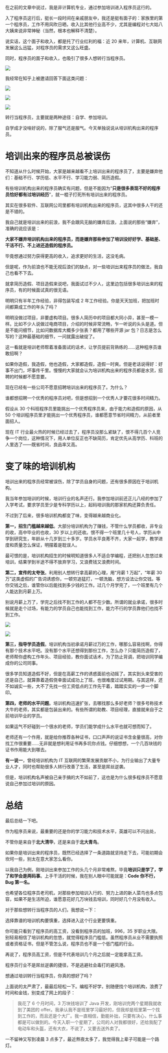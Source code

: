 在之前的文章中说过，我是非计算机专业，通过参加培训进入程序员这行的。

入了程序员这行后，挺长一段时间在亲戚朋友中，我还是挺有面子的：家族里的第一个程序员，工作不用风吹日晒，收入比其他行业高不少，尤其是编程对七大姑八大姨来说非常神秘（当然，根本也解释不清楚）。

说实话，这个面子和收入，都是托了行业红利的福：近 20 来年，计算机、互联网发展这么迅猛，对程序员的需求又这么旺盛。

同时，程序员的面子和收入，也吸引了很多人想转行当程序员。

![](https://imgkr.cn-bj.ufileos.com/0d30f67c-ad79-46a3-bed5-000b6853d2f0.png)

我经常在知乎上被邀请回答下面这类问题：

![](https://imgkr.cn-bj.ufileos.com/8616bec1-8ae6-4f4e-b59c-9682c9c35323.png)

![](https://imgkr.cn-bj.ufileos.com/849aa724-ecb8-4eb2-ab38-33342fd231f9.png)

![](https://imgkr.cn-bj.ufileos.com/a3ae8e56-6f34-4c03-97c6-6a8aa45b4e92.png)

转行当程序员，主要就是两种途径：自学、参加培训。

自学成才没啥好说的，除了服气还是服气。今天单独说说从培训机构出来的程序员。

# 培训出来的程序员总被误伤

不知道从什么时候开始，大家是越来越看不上培训出来的程序员了，主要是嫌弃他们：基础不行、学历低、水平不行、学习能力弱、简历造假。

有些培训机构出来的程序员确实有问题，但是不能因为“**只是很多表现不好的程序员恰好都有过培训经历**”，就一棍子打死所有培训出来的程序员。

其实在很多软件、互联网公司里都有培训机构出来的程序员，这其中很多人干的还是不错的。

我自己就是培训出来的前浪，我不会跟风无脑的嫌弃后浪，上面说的那些“嫌弃”，准确的说应该是：

**大家不嫌弃培训机构出来的程序员，而是嫌弃那些参加了培训没好好学、基础差、干活不行、不上进还造假的程序员。**

毕竟想通过努力获得更高的收入，追求更好的生活，这没毛病。

但是呢，作为前浪也不能无视后浪们的缺点，对一些培训出来程序员的做法，我自己也看不下去。

就拿简历造假、项目造假来说吧，我面试过不少人，这里边包括很多培训出来的程序员，有的时候面试真的很无语。

明明只有半年工作经验，非得包装写成 2 年工作经验。你是天天加班，把加班时间都算成工作的年头了吗？

明明没做过项目，非要虚构项目。很多人简历中的项目都大同小异，甚至一模一样。比如不少人说做过电商项目，介绍的时候非常流畅，乍一听说的头头是道。但是不能问细节，比如问数据库大概多少张表？都用了哪些开源 jar 包？日志是怎么写的？这种最基础的细节，一问就露出破绽了。

这一看就是培训老师帮着准备面试的话术，让学员提前背熟练的……这种程序员谁敢招啊？

如果你造假，我造假，他也造假，大家都造假，造假一时爽。但是老话说得好：好事不出门，坏事传千里。慢慢的大家就会认为培训机构出来的程序员都是水货，招聘的时候都不愿意要。

现在已经有一些公司不愿意招聘培训出来的程序员了。为什么？

谁都想招聘一个优秀的程序员对吧，但是想招到一个优秀人才要花很多时间精力。

假设从 30 个科班程序员里能挑出一个优秀程序员来，由于能力和造假的原因，从 50 个培训程序员里才能挑出一个优秀程序员，谁都愿意节省时间精力，从前者里面招人。

现在 IT 行业最火热的时候已经过去了，程序员没那么紧缺了，恨不得几百个人竞争一个岗位，这种情况下，用人单位反正也不缺简历，肯定优先从高学历、科班的人里选了——既省时间，良品率又高。

# 变了味的培训机构

培训出来的程序员经常被误伤，除了学员自身的问题，还有很多原因在于培训机构。

我当年参加培训的时候，培训行业的名声还行。我参加培训前还正儿八经的参加了入学考试，要求学员至少是专科学历以上，起码培训我的那家机构还算负责任。

不过到了后来，很多培训机构都变了味，变得越来越商业化。

**第一，招生门槛越来越低**。大部分培训机构为了赚钱，不管什么学员都收，非专业的收，高中毕业的也收，30 岁以上的还收。恨不得一个班里几十号人，学历从中学到研究生，年龄从十几岁到三十多岁。学员水平良莠不齐，大家一起学，教学进度和质量怎么保证，明摆着是耽误人。

最可恨的是，培训机构招生的时候明知道很多人不适合学编程，还把别人忽悠过来培训，结果学到半途不得不放弃学习，又浪费钱又浪费时间。

**第二，宣传的太夸张**。利用别人想转行拿高薪的心理，用“月薪 1 万起”，“年薪 30 万”这类虚假的广告词诱惑你，一顿穷追猛打，一顿洗脑，想方设法让你交钱。等你交钱之后，谁管你以后能找到多少钱的工作。过几个月学完了，一个班里有几个人能达到月薪上万。

别说月薪上万了，学完之后找不到工作的人都不在少数。所谓的就业承诺，很多时候就是走个过场，有能力的学员自己也能找到工作，能力不行的学员靠他们也找不到工作。

![](https://imgkr.cn-bj.ufileos.com/49d295a9-16b0-4dc1-b6a1-5480e476f3c4.png)

![](https://imgkr.cn-bj.ufileos.com/5305526e-3105-4669-8c45-09cf26f174e9.png)

**第三，指导学员造假**。培训机构当初承诺月薪过万的工作，哪那么容易找啊，你得有那个技术水平吧。没有那个水平还想得到那份工作，怎么办？只能简历造假了，老师帮你虚构工作年头、项目经验，教你面试话术，为了防止背调，把培训同学编成你的公司同事。

很多学员知道造假不好，但是在高薪工作的诱惑面前也动摇了。其实到头来受害的还是自己，就算靠着造假侥幸面试成功上了班，也很难度过试用期。与其这样，还不如诚实一些，大不了先找一份工资低点的工作先干着，踏踏实实的一步一个脚印。

**第四，老师的水平问题**。培训机构迅速扩张，去哪找那么多好老师？很多号称技术大牛的老师，其实都是包装出来的。有些所谓的助教、项目经理，直接就来自于之前培训毕业的学员。

如果运气不好碰到一个很水的老师，学员们能学成什么水平也就可想而知了。

老师还有一个作用，就是给你推荐各种证书，口口声声的说证书含金量很高，对你找工作很重要……无非就是想利用证书再多坑你点钱。仔细想想，一个几百块钱的证书作用能大到哪去。

**有一说一**，曾经培训机构为 IT 互联网的繁荣发展贡献不小，为行业输出了大量专业人才，同时也帮助很多人转行改善了生活，甚至是屌丝逆袭。

但是，培训机构名声被自己亲手搞的大不如前了，这也是为什么很多程序员不愿意说自己参加过培训的原因。

# 总结

最后总结一下吧。

作为程序员来说，最重要的还是你的学习能力和技术水平，英雄可以不问出处，

不管你是来自于**北大清华**，还是来自于**北大青鸟**。

如果你是培训出来的程序员，既然已经选择了一条道路就坚持走下去，可能初期会坎坷一些，别太在意大家怎么看你。

以我自己为例，刚培训出来参加工作的头几个月非常难熬，毕竟**培训只是学了，学了和学会是两码事**。上手干活的时候，我在别人眼中可能就是：**Code 你不行，Bug 第一名。**

也希望各位程序员老司机，对那些参加培训入行的、努力上进的新人菜鸟也多点包容，如果不是生活所迫，谁愿意花好几万块钱去培训，同时好几个月没有收入。

对于那些想转行当程序员的人们，我想说一下：

选择靠谱的培训机构要慎重，选择进入这个行业更要慎重。

你可能只看到了程序员的高工资，没看到程序员的加班，996，35 岁职业大限。别轻易相信了培训机构的忽悠，就觉得程序员门槛低。虽然程序员从业不需要执照或者资格证书，但是不管怎么说，程序员也不是一个低门槛的行业。

再说了，程序员高工资，但是不代表培训几个月之后就一定能拿高工资。

程序员行业不是屌丝逆袭的捷径，不是逃避社会毒打的避风港。

想通过培训转行当程序员，你真的想好了吗？

上面说的太严肃了，最最后轻松一下。编程不好学，别随便找个培训机构，浪费了时间和金钱，别变成了网上的段子：

> 我花了 6 个月时间，3 万块钱培训了 Java 开发，刚培训完两个星期我就收到了美团的 offer。我承认我不是班里学习最好的，但我却是班里第一个找到工作的，而且还是个大厂。我一直相信，勤能补拙，只要有决心，什么事都是可以做到的。今天入职一个星期了，公司的人对我都很好，还给我配了电动车和头盔，还有大衣，不说了，又要去送外卖了。

一不留神又写到凌晨 3 点多了，最近熬夜太多了，我觉得我上辈子可能是一个路灯。




